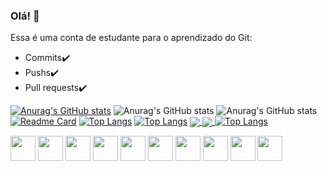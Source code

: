 ### Olá! 👋

<!--
**lucioweb/lucioweb** is a ✨ _special_ ✨ repository because its `README.md` (this file) appears on your GitHub profile.

Here are some ideas to get you started:

- 🔭 I’m currently working on ...
- 🌱 I’m currently learning ...
- 👯 I’m looking to collaborate on ...
- 🤔 I’m looking for help with ...
- 💬 Ask me about ...
- 📫 How to reach me: ...
- 😄 Pronouns: ...
- ⚡ Fun fact: ...
-->
Essa é uma conta de estudante para o aprendizado do Git: 
- Commits✔️
- Pushs✔️
- Pull requests✔️

[![Anurag's GitHub stats](https://github-readme-stats.vercel.app/api?username=lucioweb)](https://github.com/lucioweb/github-readme-stats)
![Anurag's GitHub stats](https://github-readme-stats.vercel.app/api?username=lucioweb&show_icons=true&theme=radical)
![Anurag's GitHub stats](https://github-readme-stats.vercel.app/api?username=lucioweb&show_icons=true&theme=dark)
[![Readme Card](https://github-readme-stats.vercel.app/api/pin/?username=lucioweb&repo=github-readme-stats)](https://github.com/lucioweb/github-readme-stats)
[![Top Langs](https://github-readme-stats.vercel.app/api/top-langs/?username=lucioweb)](https://github.com/lucioweb/github-readme-stats)
[![Top Langs](https://github-readme-stats.vercel.app/api/top-langs/?username=lucioweb&layout=compact)](https://github.com/lucioweb/github-readme-stats)
<a href="https://github.com/anuraghazra/github-readme-stats">
  <img align="center" src="https://github-readme-stats.vercel.app/api/pin/?username=lucioweb&repo=github-readme-stats" />
</a>
<a href="https://github.com/anuraghazra/convoychat">
  <img align="center" src="https://github-readme-stats.vercel.app/api/pin/?username=lucioweb&repo=convoychat" />
</a>
[![Top Langs](https://github-readme-stats.vercel.app/api/top-langs/?username=lucioweb)](https://github.com/lucioweb/github-readme-stats)
<div style="display:inline_block">
<img align="center" heigth="30" width="40" src="https://cdn.jsdelivr.net/gh/devicons/devicon/icons/azure/azure-original.svg" />
  <img align="center" heigth="30" width="40" src="https://cdn.jsdelivr.net/gh/devicons/devicon/icons/azure/azure-original.svg" />
  <img align="center" heigth="30" width="40" src="https://cdn.jsdelivr.net/gh/devicons/devicon/icons/azure/azure-original.svg" />
  <img align="center" heigth="30" width="40" src="https://cdn.jsdelivr.net/gh/devicons/devicon/icons/azure/azure-original.svg" />
  <img align="center" heigth="30" width="40" src="https://cdn.jsdelivr.net/gh/devicons/devicon/icons/azure/azure-original.svg" />
  <img align="center" heigth="30" width="40" src="https://cdn.jsdelivr.net/gh/devicons/devicon/icons/azure/azure-original.svg" />
  <img align="center" heigth="30" width="40" src="https://cdn.jsdelivr.net/gh/devicons/devicon/icons/html5/html5-original.svg" />
  <img align="center" heigth="30" width="40" src="https://cdn.jsdelivr.net/gh/devicons/devicon/icons/css3/css3-original.svg" />
  <img align="center" heigth="30" width="40" src="https://cdn.jsdelivr.net/gh/devicons/devicon/icons/bootstrap/bootstrap-plain.svg" />
  <img align="center" heigth="30" width="40" src="https://cdn.jsdelivr.net/gh/devicons/devicon/icons/mysql/mysql-original.svg" />


</div>

